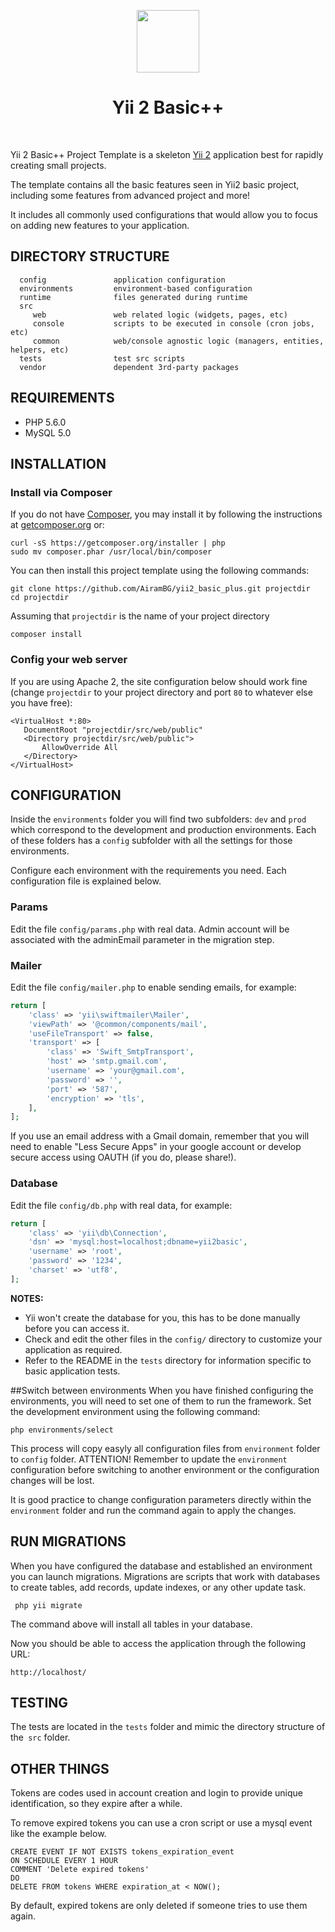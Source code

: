 <p align="center">
    <a href="https://github.com/yiisoft" target="_blank">
        <img src="https://avatars0.githubusercontent.com/u/993323" height="100px">
    </a>
    <h1 align="center">Yii 2 Basic++</h1>
    <br>
</p>

Yii 2 Basic++ Project Template is a skeleton [Yii 2](http://www.yiiframework.com/) application best for
rapidly creating small projects.

The template contains all the basic features seen in Yii2 basic project, including some features from advanced project and more!

It includes all commonly used configurations that would allow you to focus on adding new
features to your application.


DIRECTORY STRUCTURE
-------------------
      config               application configuration
      environments         environment-based configuration
      runtime              files generated during runtime
      src 
         web               web related logic (widgets, pages, etc)
         console           scripts to be executed in console (cron jobs, etc)
         common            web/console agnostic logic (managers, entities, helpers, etc) 
      tests                test src scripts 
      vendor               dependent 3rd-party packages



REQUIREMENTS
------------

* PHP 5.6.0
* MySQL 5.0


INSTALLATION
------------

### Install via Composer

If you do not have [Composer](http://getcomposer.org/), you may install it by following the instructions
at [getcomposer.org](http://getcomposer.org/doc/00-intro.md#installation-nix) or:
~~~
curl -sS https://getcomposer.org/installer | php
sudo mv composer.phar /usr/local/bin/composer
~~~


You can then install this project template using the following commands:
~~~
git clone https://github.com/AiramBG/yii2_basic_plus.git projectdir
cd projectdir
~~~
Assuming that `projectdir` is the name of your project directory

~~~
composer install
~~~

### Config your web server
If you are using Apache 2, the site configuration below should work fine (change `projectdir` to your project directory and port `80` to whatever else you have free):
~~~
<VirtualHost *:80>
   DocumentRoot "projectdir/src/web/public"
   <Directory projectdir/src/web/public">
       AllowOverride All
   </Directory>
</VirtualHost>
~~~


CONFIGURATION
-------------
Inside the `environments` folder you will find two subfolders: `dev` and `prod` which correspond to the development and production environments. Each of these folders has a `config` subfolder with all the settings for those environments.

Configure each environment with the requirements you need. Each configuration file is explained below.

### Params
Edit the file `config/params.php` with real data. Admin account will be associated with the adminEmail parameter in the migration step.

### Mailer
Edit the file `config/mailer.php` to enable sending emails, for example:

```php
return [
    'class' => 'yii\swiftmailer\Mailer',
    'viewPath' => '@common/components/mail',
    'useFileTransport' => false,
    'transport' => [
        'class' => 'Swift_SmtpTransport',
        'host' => 'smtp.gmail.com',
        'username' => 'your@gmail.com',
        'password' => '',
        'port' => '587',
        'encryption' => 'tls',
    ],
];
```
If you use an email address with a Gmail domain, remember that you will need to enable "Less Secure Apps" in your google account or develop secure access using OAUTH (if you do, please share!).

### Database
Edit the file `config/db.php` with real data, for example:

```php
return [
    'class' => 'yii\db\Connection',
    'dsn' => 'mysql:host=localhost;dbname=yii2basic',
    'username' => 'root',
    'password' => '1234',
    'charset' => 'utf8',
];
```

**NOTES:**
- Yii won't create the database for you, this has to be done manually before you can access it.
- Check and edit the other files in the `config/` directory to customize your application as required.
- Refer to the README in the `tests` directory for information specific to basic application tests.

##Switch between environments
When you have finished configuring the environments, you will need to set one of them to run the framework.
Set the development environment using the following command:
~~~
php environments/select
~~~

This process will copy easyly all configuration files from `environment` folder to `config` folder.
ATTENTION! Remember to update the `environment` configuration before switching to another environment or the configuration changes will be lost.

It is good practice to change configuration parameters directly within the `environment` folder and run the command again to apply the changes.

RUN MIGRATIONS
--------------
When you have configured the database and established an environment you can launch migrations. Migrations are scripts that work with databases to create tables, add records, update indexes, or any other update task.
~~~
 php yii migrate
~~~
The command above will install all tables in your database.


Now you should be able to access the application through the following URL:
~~~
http://localhost/
~~~

TESTING
-------
The tests are located in the `tests` folder and mimic the directory structure of the` src` folder.

OTHER THINGS
------
Tokens are codes used in account creation and login to provide unique identification, so they expire after a while.

To remove expired tokens you can use a cron script or use a mysql event like the example below.
```mysql
CREATE EVENT IF NOT EXISTS tokens_expiration_event
ON SCHEDULE EVERY 1 HOUR
COMMENT 'Delete expired tokens'
DO
DELETE FROM tokens WHERE expiration_at < NOW();
```
By default, expired tokens are only deleted if someone tries to use them again.